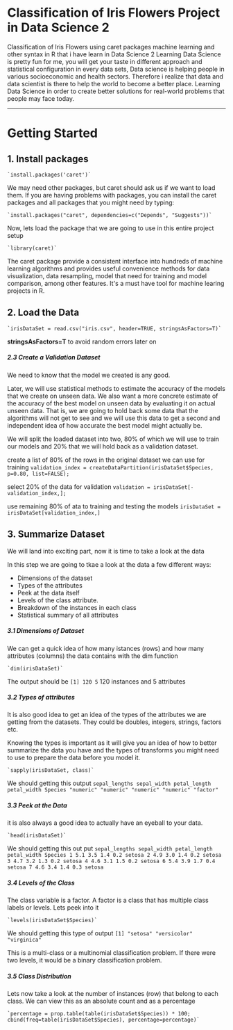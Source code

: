 # Classification of Iris Flowers Project in Data Science 2

Classification of Iris Flowers using caret packages machine learning and other syntax in R that i have learn in Data Science 2
Learning Data Science is pretty fun for me, you will get your taste in different approach and statistical configuration in every data sets, Data science is helping people in various socioeconomic and health sectors. Therefore i realize that data and data scientist is there to help the world to become a better place. Learning Data Science in order to create better solutions for real-world problems that people may face today.

---

# Getting Started

## 1. Install packages

    `install.packages('caret')`

We may need other packages, but caret should ask us if we want to load them. If you are having problems with packages, you can install the caret packages and all packages that you might need by typing:

    `install.packages("caret", dependencies=c("Depends", "Suggests"))`

Now, lets load the package that we are going to use in this entire project setup

    `library(caret)`

The caret package provide a consistent interface into hundreds of machine learning algorithms and provides useful convenience methods for data visualization, data resampling, model that need for training and model comparison, among other features. It's a must have tool for machine learing projects in R.

## 2. Load the Data

    `irisDataSet = read.csv("iris.csv", header=TRUE, stringsAsFactors=T)`

**stringsAsFactors=T** to avoid random errors later on

##### 2.3 Create a Validation Dataset

We need to know that the model we created is any good.

Later, we will use statistical methods to estimate the accuracy of the models that we create on unseen data. We also want a more concrete estimate of the accuracy of the best model on unseen data by evaluating it on actual unseen data.
That is, we are going to hold back some data that the algorithms will not get to see and we will use this data to get a second and independent idea of how accurate the best model might actually be.

We will split the loaded dataset into two, 80% of which we will use to train our models and 20% that we will hold back as a validation dataset.

create a list of 80% of the rows in the original dataset we can use for training
`validation_index = createDataPartition(irisDataSet$Species, p=0.80, list=FALSE);`

select 20% of the data for validation
`validation = irisDataSet[-validation_index,];`

use remaining 80% of ata to training and testing the models
`irisDataSet = irisDataSet[validation_index,]`

## 3. Summarize Dataset

We will land into exciting part, now it is time to take a look at the data

In this step we are going to tkae a look at the data a few different ways:

- Dimensions of the dataset
- Types of the attributes
- Peek at the data itself
- Levels of the class attribute.
- Breakdown of the instances in each class
- Statistical summary of all attributes

##### 3.1 Dimensions of Dataset

We can get a quick idea of how many istances (rows) and how many attributes (columns) the data contains with the dim function

    `dim(irisDataSet)`

The output should be `[1] 120 5` 120 instances and 5 attributes

##### 3.2 Types of attributes

It is also good idea to get an idea of the types of the attributes we are getting from the datasets. They could be doubles, integers, strings, factors etc.

Knowing the types is important as it will give you an idea of how to better summarize the data you have and the types of transforms you might need to use to prepare the data before you model it.

    `sapply(irisDataSet, class)`

We should getting this output
`sepal_lengths sepal_width petal_length petal_width Species "numeric" "numeric" "numeric" "numeric" "factor"`

##### 3.3 Peek at the Data

it is also always a good idea to actually have an eyeball to your data.

    `head(irisDataSet)`

We should getting this out put
`sepal_lengths sepal_width petal_length petal_width Species 1 5.1 3.5 1.4 0.2 setosa 2 4.9 3.0 1.4 0.2 setosa 3 4.7 3.2 1.3 0.2 setosa 4 4.6 3.1 1.5 0.2 setosa 6 5.4 3.9 1.7 0.4 setosa 7 4.6 3.4 1.4 0.3 setosa`

##### 3.4 Levels of the Class

The class variable is a factor. A factor is a class that has multiple class labels or levels. Lets peek into it

    `levels(irisDataSet$Species)`

We should getting this type of output `[1] "setosa" "versicolor" "virginica"`

This is a multi-class or a multinomial classification problem. If there were two levels, it would be a binary classification problem.

##### 3.5 Class Distribution

Lets now take a look at the number of instances (row) that belong to each class. We can view this as an absolute count and as a percentage

    `percentage = prop.table(table(irisDataSet$Species)) * 100; cbind(freq=table(irisDataSet$Species), percentage=percentage)`
